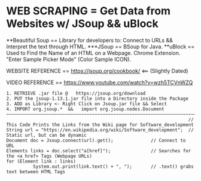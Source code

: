 # WEB SCRAPING = Get Data from Websites w/  JSoup && uBlock
**Beautiful Soup == Library for developers to: Connect to URLs && Interpret the text through HTML. ***JSoup == BSoup for Java.
**uBlock == Used to Find the Name of an HTML on a Webpage. Chrome Extension. "Enter Sample Picker Mode" (Color Sample ICON).

WEBSITE REFERENCE == https://jsoup.org/cookbook/     <== (Slightly Dated) 

VIDEO REFERENCE == https://www.youtube.com/watch?v=wzh5TCVnWZQ
~~~~~~~~~~~~~~~~~~~~~~~~~~~~WEB SCRAPING STEPS~~~~~~~~~~~~~~~~~~~~~~~~~~~~~~~~~~~~~~~~~~~~~~~~~~~~~~~~~~~~~~~~~~~~~~~~~~~~~~~~~~~~~~~~~~~~~~~~
1. RETRIEVE .jar file @   https://jsoup.org/download
2. PUT the jsoup-1.13.1.jar file into a Directory inside the Package 
3. ADD as Library <- Right Click on Jsoup.jar file && Select
4. IMPORT org.jsoup.*  &&   import org.jsoup.nodes.Document    ~~~~~~~~~~~~~~~~~~~~~~~~~~~~~~~~~~~~~~~~~~~~~~~~~~~~~~~~~~~~~~~~~~~~~~~~~~~~~~~
                                                                    // This Code Prints the Links from the Wiki page for Software_development
String url = "https://en.wikipedia.org/wiki/Software_development";  // Static url, but can be dynamic
Document doc = Jsoup.connect(url).get();              // Connect to URL
Elements links = doc.select("a[href]");               // Searches for the <a href> Tags (Webpage URLs)      
for (Element link : links) 
          System.out.print(link.text() + ", ");       // .text() grabs text between HTML Tags
